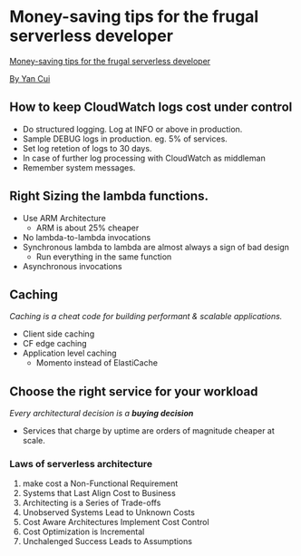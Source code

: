 # Money-saving tips for the frugal serverless developer

<a href=https://awscommunityday.cz/2025/sessions/acd200>Money-saving tips for the frugal serverless developer</a>

<a href="https://www.linkedin.com/in/theburningmonk/">By Yan Cui</a>

## How to keep CloudWatch logs cost under control

* Do structured logging. Log at INFO or above in production.
* Sample DEBUG logs in production. eg. 5% of services.
* Set log retetion of logs to 30 days.
* In case of further log processing with CloudWatch as middleman
* Remember system messages.

## Right Sizing the lambda functions.

* Use ARM Architecture
    * ARM is about 25% cheaper
* No lambda-to-lambda invocations
* Synchronous lambda to lambda are almost always a sign of bad design
    * Run everything in the same function
* Asynchronous invocations

## Caching

_Caching is a cheat code for building performant & scalable applications._

* Client side caching
* CF edge caching
* Application level caching
    * Momento instead of ElastiCache

## Choose the right service for your workload

_Every architectural decision is a ***buying decision***_

* Services that charge by uptime are orders of magnitude cheaper at scale.

### Laws of serverless architecture

1. make cost a Non-Functional Requirement
2. Systems that Last Align Cost to Business
3. Architecting is a Series of Trade-offs
4. Unobserved Systems Lead to Unknown Costs
5. Cost Aware Architectures Implement Cost Control
6. Cost Optimization is Incremental
7. Unchalenged Success Leads to Assumptions
